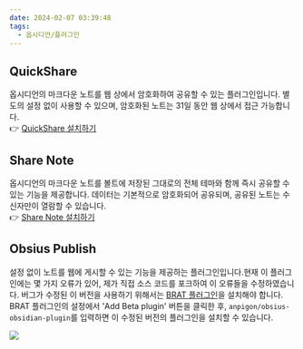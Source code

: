 ```yaml
---
date: 2024-02-07 03:39:48
tags:
  - 옵시디언/플러그인
---
```


## QuickShare
옵시디언의 마크다운 노트를 웹 상에서 암호화하여 공유할 수 있는 플러그인입니다. 별도의 설정 없이 사용할 수 있으며, 암호화된 노트는 31일 동안 웹 상에서 접근 가능합니다. <br> 👉 [QuickShare 설치하기](https://obsidian.md/plugins?id=obsidian-quickshare)

## Share Note
옵시디언의 마크다운 노트를 볼트에 저장된 그대로의 전체 테마와 함께 즉시 공유할 수 있는 기능을 제공합니다. 데이터는 기본적으로 암호화되어 공유되며, 공유된 노트는 수신자만이 열람할 수 있습니다.<br>
👉 [Share Note 설치하기](https://obsidian.md/plugins?id=share-note)

## Obsius Publish
설정 없이 노트를 웹에 게시할 수 있는 기능을 제공하는 플러그인입니다.현재 이 플러그인에는 몇 가지 오류가 있어, 제가 직접 소스 코드를 포크하여 이 오류들을 수정하였습니다. 버그가 수정된 이 버전을 사용하기 위해서는 [BRAT 플러그인](https://obsidian.md/plugins?id=obsidian42-brat)을 설치해야 합니다. BRAT 플러그인의 설정에서 'Add Beta plugin' 버튼을 클릭한 후, `anpigon/obsius-obsidian-plugin`를 입력하면 이 수정된 버전의 플러그인을 설치할 수 있습니다.

![](https://i.imgur.com/wEC2pzE.png)

